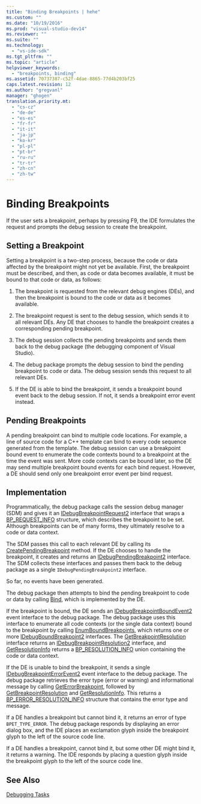 ```yaml
---
title: "Binding Breakpoints | hehe"
ms.custom: ""
ms.date: "10/19/2016"
ms.prod: "visual-studio-dev14"
ms.reviewer: ""
ms.suite: ""
ms.technology: 
  - "vs-ide-sdk"
ms.tgt_pltfrm: ""
ms.topic: "article"
helpviewer_keywords: 
  - "breakpoints, binding"
ms.assetid: 70737387-c52f-4dae-8865-77d4b203bf25
caps.latest.revision: 12
ms.author: "gregvanl"
manager: "ghogen"
translation.priority.mt: 
  - "cs-cz"
  - "de-de"
  - "es-es"
  - "fr-fr"
  - "it-it"
  - "ja-jp"
  - "ko-kr"
  - "pl-pl"
  - "pt-br"
  - "ru-ru"
  - "tr-tr"
  - "zh-cn"
  - "zh-tw"
---
```

# Binding Breakpoints
If the user sets a breakpoint, perhaps by pressing F9, the IDE formulates the request and prompts the debug session to create the breakpoint.  
  
## Setting a Breakpoint  
 Setting a breakpoint is a two-step process, because the code or data affected by the breakpoint might not yet be available. First, the breakpoint must be described, and then, as code or data becomes available, it must be bound to that code or data, as follows:  
  
1.  The breakpoint is requested from the relevant debug engines (DEs), and then the breakpoint is bound to the code or data as it becomes available.  
  
2.  The breakpoint request is sent to the debug session, which sends it to all relevant DEs. Any DE that chooses to handle the breakpoint creates a corresponding pending breakpoint.  
  
3.  The debug session collects the pending breakpoints and sends them back to the debug package (the debugging component of Visual Studio).  
  
4.  The debug package prompts the debug session to bind the pending breakpoint to code or data. The debug session sends this request to all relevant DEs.  
  
5.  If the DE is able to bind the breakpoint, it sends a breakpoint bound event back to the debug session. If not, it sends a breakpoint error event instead.  
  
## Pending Breakpoints  
 A pending breakpoint can bind to multiple code locations. For example, a line of source code for a C++ template can bind to every code sequence generated from the template. The debug session can use a breakpoint bound event to enumerate the code contexts bound to a breakpoint at the time the event was sent. More code contexts can be bound later, so the DE may send multiple breakpoint bound events for each bind request. However, a DE should send only one breakpoint error event per bind request.  
  
## Implementation  
 Programmatically, the debug package calls the session debug manager (SDM) and gives it an [IDebugBreakpointRequest2](../extensibility-debugger-reference/idebugbreakpointrequest2.md) interface that wraps a [BP_REQUEST_INFO](../extensibility-debugger-reference/bp_request_info.md) structure, which describes the breakpoint to be set. Although breakpoints can be of many forms, they ultimately resolve to a code or data context.  
  
 The SDM passes this call to each relevant DE by calling its [CreatePendingBreakpoint](../extensibility-debugger-reference/idebugengine2--creatependingbreakpoint.md) method. If the DE chooses to handle the breakpoint, it creates and returns an [IDebugPendingBreakpoint2](../extensibility-debugger-reference/idebugpendingbreakpoint2.md) interface. The SDM collects these interfaces and passes them back to the debug package as a single `IDebugPendingBreakpoint2` interface.  
  
 So far, no events have been generated.  
  
 The debug package then attempts to bind the pending breakpoint to code or data by calling [Bind](../extensibility-debugger-reference/idebugpendingbreakpoint2--bind.md), which is implemented by the DE.  
  
 If the breakpoint is bound, the DE sends an [IDebugBreakpointBoundEvent2](../extensibility-debugger-reference/idebugbreakpointboundevent2.md) event interface to the debug package. The debug package uses this interface to enumerate all code contexts (or the single data context) bound to the breakpoint by calling [EnumBoundBreakpoints](../extensibility-debugger-reference/idebugbreakpointboundevent2--enumboundbreakpoints.md), which returns one or more [IDebugBoundBreakpoint2](../extensibility-debugger-reference/idebugboundbreakpoint2.md) interfaces. The [GetBreakpointResolution](../extensibility-debugger-reference/idebugboundbreakpoint2--getbreakpointresolution.md) interface returns an [IDebugBreakpointResolution2](../extensibility-debugger-reference/idebugbreakpointresolution2.md) interface, and [GetResolutionInfo](../extensibility-debugger-reference/idebugbreakpointresolution2--getresolutioninfo.md) returns a [BP_RESOLUTION_INFO](../extensibility-debugger-reference/bp_resolution_info.md) union containing the code or data context.  
  
 If the DE is unable to bind the breakpoint, it sends a single [IDebugBreakpointErrorEvent2](../extensibility-debugger-reference/idebugbreakpointerrorevent2.md) event interface to the debug package. The debug package retrieves the error type (error or warning) and informational message by calling [GetErrorBreakpoint](../extensibility-debugger-reference/idebugbreakpointerrorevent2--geterrorbreakpoint.md), followed by [GetBreakpointResolution](../extensibility-debugger-reference/idebugerrorbreakpoint2--getbreakpointresolution.md) and [GetResolutionInfo](../extensibility-debugger-reference/idebugerrorbreakpointresolution2--getresolutioninfo.md). This returns a [BP_ERROR_RESOLUTION_INFO](../extensibility-debugger-reference/bp_error_resolution_info.md) structure that contains the error type and message.  
  
 If a DE handles a breakpoint but cannot bind it, it returns an error of type `BPET_TYPE_ERROR`. The debug package responds by displaying an error dialog box, and the IDE places an exclamation glyph inside the breakpoint glyph to the left of the source code line.  
  
 If a DE handles a breakpoint, cannot bind it, but some other DE might bind it, it returns a warning. The IDE responds by placing a question glyph inside the breakpoint glyph to the left of the source code line.  
  
## See Also  
 [Debugging Tasks](../extensibility-debugger/debugging-tasks.md)